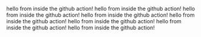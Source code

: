 hello from inside the github action!
hello from inside the github action!
hello from inside the github action!
hello from inside the github action!
hello from inside the github action!
hello from inside the github action!
hello from inside the github action!
hello from inside the github action!
